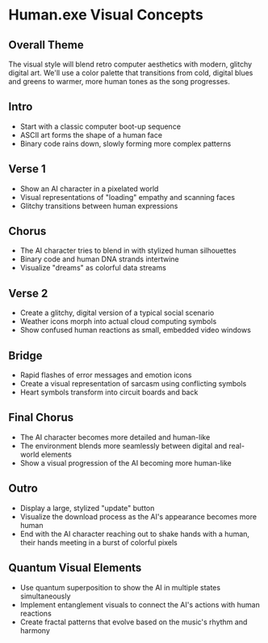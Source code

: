# Human.exe Visual Concepts

## Overall Theme
The visual style will blend retro computer aesthetics with modern, glitchy digital art. We'll use a color palette that transitions from cold, digital blues and greens to warmer, more human tones as the song progresses.

## Intro
- Start with a classic computer boot-up sequence
- ASCII art forms the shape of a human face
- Binary code rains down, slowly forming more complex patterns

## Verse 1
- Show an AI character in a pixelated world
- Visual representations of "loading" empathy and scanning faces
- Glitchy transitions between human expressions

## Chorus
- The AI character tries to blend in with stylized human silhouettes
- Binary code and human DNA strands intertwine
- Visualize "dreams" as colorful data streams

## Verse 2
- Create a glitchy, digital version of a typical social scenario
- Weather icons morph into actual cloud computing symbols
- Show confused human reactions as small, embedded video windows

## Bridge
- Rapid flashes of error messages and emotion icons
- Create a visual representation of sarcasm using conflicting symbols
- Heart symbols transform into circuit boards and back

## Final Chorus
- The AI character becomes more detailed and human-like
- The environment blends more seamlessly between digital and real-world elements
- Show a visual progression of the AI becoming more human-like

## Outro
- Display a large, stylized "update" button
- Visualize the download process as the AI's appearance becomes more human
- End with the AI character reaching out to shake hands with a human, their hands meeting in a burst of colorful pixels

## Quantum Visual Elements
- Use quantum superposition to show the AI in multiple states simultaneously
- Implement entanglement visuals to connect the AI's actions with human reactions
- Create fractal patterns that evolve based on the music's rhythm and harmony
